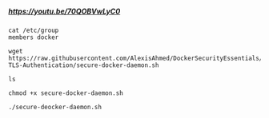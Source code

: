 ##### https://youtu.be/70QOBVwLyC0

```
cat /etc/group
members docker
```
```
wget https://raw.githubusercontent.com/AlexisAhmed/DockerSecurityEssentials/main/Docker-TLS-Authentication/secure-docker-daemon.sh
```
```
ls
```
```
chmod +x secure-docker-daemon.sh
```
```
./secure-deocker-daemon.sh
```
